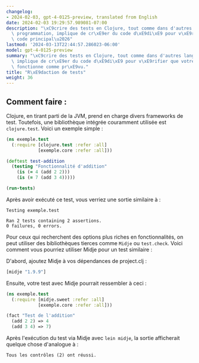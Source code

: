 ```yaml
---
changelog:
- 2024-02-03, gpt-4-0125-preview, translated from English
date: 2024-02-03 19:29:57.989081-07:00
description: "\xC9crire des tests en Clojure, tout comme dans d'autres langages de\
  \ programmation, implique de cr\xE9er du code d\xE9di\xE9 pour v\xE9rifier que votre\
  \ code principal\u2026"
lastmod: '2024-03-13T22:44:57.286023-06:00'
model: gpt-4-0125-preview
summary: "\xC9crire des tests en Clojure, tout comme dans d'autres langages de programmation,\
  \ implique de cr\xE9er du code d\xE9di\xE9 pour v\xE9rifier que votre code principal\
  \ fonctionne comme pr\xE9vu."
title: "R\xE9daction de tests"
weight: 36
---
```


## Comment faire :
Clojure, en tirant parti de la JVM, prend en charge divers frameworks de test. Toutefois, une bibliothèque intégrée couramment utilisée est `clojure.test`. Voici un exemple simple :

```clojure
(ns exemple.test
  (:require [clojure.test :refer :all]
            [exemple.core :refer :all]))

(deftest test-addition
  (testing "Fonctionnalité d'addition"
    (is (= 4 (add 2 2)))
    (is (= 7 (add 3 4)))))

(run-tests)
```
Après avoir exécuté ce test, vous verriez une sortie similaire à :

```
Testing exemple.test

Ran 2 tests containing 2 assertions.
0 failures, 0 errors.
```

Pour ceux qui recherchent des options plus riches en fonctionnalités, on peut utiliser des bibliothèques tierces comme `Midje` ou `test.check`. Voici comment vous pourriez utiliser Midje pour un test similaire :

D'abord, ajoutez Midje à vos dépendances de project.clj :
```clojure
[midje "1.9.9"]
```

Ensuite, votre test avec Midje pourrait ressembler à ceci :

```clojure
(ns exemple.test
  (:require [midje.sweet :refer :all]
            [exemple.core :refer :all]))

(fact "Test de l'addition"
  (add 2 2) => 4
  (add 3 4) => 7)
```

Après l'exécution du test via Midje avec `lein midje`, la sortie afficherait quelque chose d'analogue à :

```
Tous les contrôles (2) ont réussi.
```
